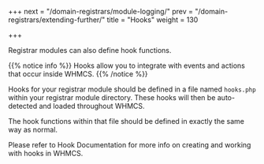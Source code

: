 +++
next = "/domain-registrars/module-logging/"
prev = "/domain-registrars/extending-further/"
title = "Hooks"
weight = 130

+++

Registrar modules can also define hook functions.

{{% notice info %}}
Hooks allow you to integrate with events and actions that occur inside WHMCS.
{{% /notice %}}

Hooks for your registrar module should be defined in a file named `hooks.php` within your registrar module directory.  These hooks will then be auto-detected and loaded throughout WHMCS.

The hook functions within that file should be defined in exactly the same way as normal.

Please refer to Hook Documentation for more info on creating and working with hooks in WHMCS.

